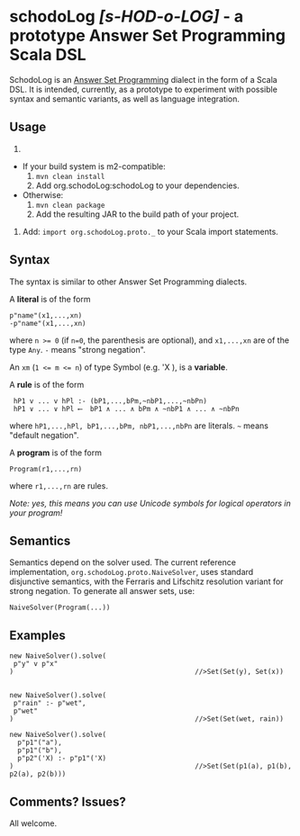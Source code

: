 **schodoLog** *[s-HOD-o-LOG]* - a prototype Answer Set Programming Scala DSL
=====================================================================

SchodoLog is an [Answer Set Programming](https://en.wikipedia.org/wiki/Answer_set_programming) dialect in the form of a Scala DSL. It is intended, currently, as a prototype to experiment with possible syntax and semantic variants, as well as language integration.

Usage
----------

 1. 
   - If your build system is m2-compatible:
     1. `mvn clean install`
     1. Add org.schodoLog:schodoLog to your dependencies.
   - Otherwise:
     1. `mvn clean package`
 	   1. Add the resulting JAR to the build path of your project.
 1. Add: `import org.schodoLog.proto._` to your Scala import statements.


Syntax
-----------
The syntax is similar to other Answer Set Programming dialects.

A **literal** is of the form

    p"name"(x1,...,xn)
    -p"name"(x1,...,xn)
    
where `n >= 0` (if `n=0`, the parenthesis are optional), and `x1,...,xn` are of the type `Any`. `-` means "strong negation".

An `xm` (`1 <= m <= n`) of type Symbol (e.g. 'X ), is a **variable**.

A **rule** is of the form

     hP1 v ... v hPl :- (bP1,...,bPm,~nbP1,...,~nbPn)
     hP1 ∨ ... ∨ hPl ⟵  bP1 ∧ ... ∧ bPm ∧ ~nbP1 ∧ ... ∧ ~nbPn

where `hP1,...,hPl, bP1,...,bPm, nbP1,...,nbPn` are literals. `~` means "default negation".

A **program** is of the form

	Program(r1,...,rn)
  
where `r1,...,rn` are rules.

*Note: yes, this means you can use Unicode symbols for logical operators in your program!*

Semantics
------------
Semantics depend on the solver used. The current reference implementation, `org.schodoLog.proto.NaiveSolver`, uses standard
disjunctive semantics, with the Ferraris and Lifschitz resolution variant for strong negation. To generate all answer sets, use:

	NaiveSolver(Program(...))
	
	
Examples
-----------

    new NaiveSolver().solve(
   	 p"y" v p"x"
    )                                             //>Set(Set(y), Set(x))
   
   
    new NaiveSolver().solve(
   	 p"rain" :- p"wet",
   	 p"wet"
    )                                             //>Set(Set(wet, rain))

    new NaiveSolver().solve(
	  p"p1"("a"),
	  p"p1"("b"),
	  p"p2"('X) :- p"p1"('X)
  	)                                             //>Set(Set(p1(a), p1(b), p2(a), p2(b)))

Comments? Issues?
------------
All welcome.